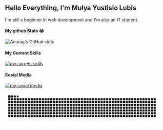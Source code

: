 ## Hello Everything, I'm Mulya Yustisio Lubis

I'm still a beginner in web development and I'm also an IT student.

<!--
**mulyalubis/mulyalubis** is a ✨ _special_ ✨ repository because its `README.md` (this file) appears on your GitHub profile.

Here are some ideas to get you started:

- 🔭 I’m currently working on ...
- 🌱 I’m currently learning ...
- 👯 I’m looking to collaborate on ...
- 🤔 I’m looking for help with ...
- 💬 Ask me about ...
- 📫 How to reach me: ...
- 😄 Pronouns: ...
- ⚡ Fun fact: ...
-->

#### My github Stats 😭

![Anurag's GitHub stats](https://github-readme-stats.vercel.app/api?username=mulyalubis&show=reviews,discussions_started,discussions_answered,prs_merged,prs_merged_percentage&theme=chartreuse-dark)

#### My Current Skills

[![my current skills](https://skillicons.dev/icons?i=html,css,js&perline=3&theme=dark)](https://skillicons.dev)

#### Sosial Media

[![my sosial media](https://skillicons.dev/icons?i=instagram&theme=dark)](https://www.instagram.com/mulya.lubis3/)

<img src="https://raw.githubusercontent.com/mulyalubis/mulyalubis/output/snake.svg" alt="Snake animation" />

###
